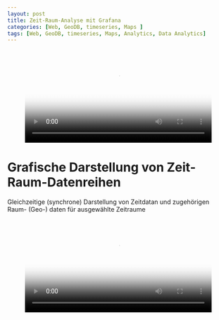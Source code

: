 ```yaml
---
layout: post
title: Zeit-Raum-Analyse mit Grafana 
categories: [Web, GeoDB, timeseries, Maps ]
tags: [Web, GeoDB, timeseries, Maps, Analytics, Data Analytics]
---
```

<figure class="video_container">
  <video width="100%"  controls="true" allowfullscreen="true" 
  poster="/pics/2022-02-18-12-16-30--timeseries-space-map-corelation-diagram-grafana.jpg">
    <source src="/mov/2022-02-17-20-40-39-timeseries-space-map-corelation-diagram-grafana.mp4" type="video/mp4">
  </video>
</figure>

# Grafische Darstellung von Zeit-Raum-Datenreihen 

Gleichzeitige (synchrone) Darstellung von Zeitdatan und zugehörigen Raum- (Geo-) daten für ausgewählte Zeitraume 
 
<figure class="video_container">
  <video width="100%"  controls="true" allowfullscreen="true" 
  poster="/pics/2022-02-18-12-16-30--timeseries-space-map-corelation-diagram-grafana.jpg">
    <source src="/mov/2022-02-17-20-40-39-timeseries-space-map-corelation-diagram-grafana.mp4" type="video/mp4">
  </video>
</figure>
